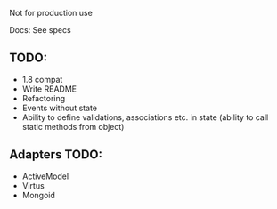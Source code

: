 Not for production use

Docs: See specs

## TODO:

* 1.8 compat
* Write README
* Refactoring
* Events without state
* Ability to define validations, associations etc. in state (ability to call static methods from object)

## Adapters TODO:

* ActiveModel
* Virtus
* Mongoid